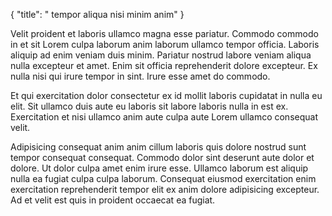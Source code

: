 {
  "title": " tempor aliqua nisi minim anim"
}

Velit proident et laboris ullamco magna esse pariatur. Commodo commodo in et sit Lorem culpa laborum anim laborum ullamco tempor officia. Laboris aliquip ad enim veniam duis minim. Pariatur nostrud labore veniam aliqua nulla excepteur et amet. Enim sit officia reprehenderit dolore excepteur. Ex nulla nisi qui irure tempor in sint. Irure esse amet do commodo.

Et qui exercitation dolor consectetur ex id mollit laboris cupidatat in nulla eu elit. Sit ullamco duis aute eu laboris sit labore laboris nulla in est ex. Exercitation et nisi ullamco anim aute culpa aute Lorem ullamco consequat velit.

Adipisicing consequat anim anim cillum laboris quis dolore nostrud sunt tempor consequat consequat. Commodo dolor sint deserunt aute dolor et dolore. Ut dolor culpa amet enim irure esse. Ullamco laborum est aliquip nulla ea fugiat culpa culpa laborum. Consequat eiusmod exercitation enim exercitation reprehenderit tempor elit ex anim dolore adipisicing excepteur. Ad et velit est quis in proident occaecat ea fugiat.
